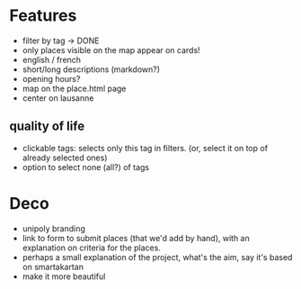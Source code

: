 # Features
* filter by tag -> DONE
* only places visible on the map appear on cards!
* english / french
* short/long descriptions (markdown?)
* opening hours?
* map on the place.html page
* center on lausanne

## quality of life
* clickable tags: selects only this tag in filters. (or, select it on top of already selected ones)
* option to select none (all?) of tags


# Deco
* unipoly branding
* link to form to submit places (that we'd add by hand), with an explanation on criteria for the places.
* perhaps a small explanation of the project, what's the aim, say it's based on smartakartan
* make it more beautiful